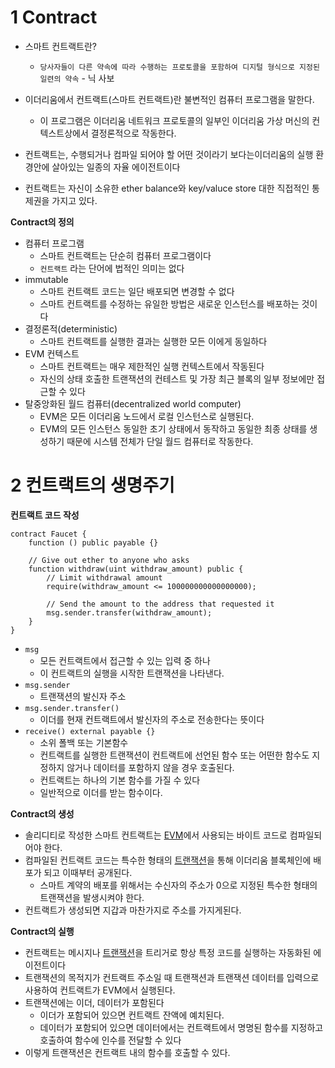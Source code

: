 # 1 Contract

* 스마트 컨트랙트란?
  * `당사자들이 다른 약속에 따라 수행하는 프로토콜을 포함하여 디지털 형식으로 지정된 일련의 약속` - 닉 사보

* 이더리움에서 컨트랙트(스마트 컨트랙트)란 불변적인 컴퓨터 프로그램을 말한다.
  * 이 프로그램은 이더리움 네트워크 프로토콜의 일부인 이더리움 가상 머신의 컨텍스트상에서 결정론적으로 작동한다.

* 컨트랙트는, 수행되거나 컴파일 되어야 할 어떤 것이라기 보다는이더리움의 실행 환경안에 살아있는 일종의 자율 에이전트이다
* 컨트랙트는 자신이 소유한 ether balance와 key/valuce store 대한 직접적인 통제권을 가지고 있다.



**Contract의 정의**

* 컴퓨터 프로그램
  * 스마트 컨트랙트는 단순히 컴퓨터 프로그램이다
  * `컨트랙트` 라는 단어에 법적인 의미는 없다
* immutable
  * 스마트 컨트랙트 코드는 일단 배포되면 변경할 수 없다
  * 스마트 컨트랙트를 수정하는 유일한 방법은 새로운 인스턴스를 배포하는 것이다
* 결정론적(deterministic)
  * 스마트 컨트랙트를 실행한 결과는 실행한 모든 이에게 동일하다
* EVM 컨텍스트
  * 스마트 컨트랙트는 매우 제한적인 실행 컨텍스트에서 작동된다
  * 자신의 상태 호출한 트랜잭션의 컨테스트 및 가장 최근 블록의 일부 정보에만 접근할 수 있다
* 탈중앙화된 월드 컴퓨터(decentralized world computer)
  * EVM은 모든 이더리움 노드에서 로컬 인스턴스로 실행된다.
  * EVM의 모든 인스턴스 동일한 초기 상태에서 동작하고 동일한 최종 상태를 생성하기 때문에 시스템 전체가 단일 월드 컴퓨터로 작동한다.

# 2 컨트랙트의 생명주기









**컨트랙트 코드 작성**

```solidity
contract Faucet {
    function () public payable {}

    // Give out ether to anyone who asks
    function withdraw(uint withdraw_amount) public {
        // Limit withdrawal amount
        require(withdraw_amount <= 100000000000000000);

        // Send the amount to the address that requested it
        msg.sender.transfer(withdraw_amount);
    }
}
```

* `msg`
  * 모든 컨트랙트에서 접근할 수 있는 입력 중 하나
  * 이 컨트랙트의 실행을 시작한 트랜잭션을 나타낸다.
* `msg.sender`
  * 트랜잭션의 발신자 주소
* `msg.sender.transfer()`
  * 이더를 현재 컨트랙트에서 발신자의 주소로 전송한다는 뜻이다
* `receive() external payable {}`
  * 소위 폴백 또는 기본함수
  * 컨트랙트를 실행한 트랜잭션이 컨트랙트에 선언된 함수 또는 어떤한 함수도 지정하지 않거나 데이터를 포함하지 않을 경우 호출된다.
  * 컨트랙트는 하나의 기본 함수를 가질 수 있다
  * 일반적으로 이더를 받는 함수이다.



**Contract의 생성**

* 솔리디티로 작성한 스마트 컨트랙트는 [EVM](#evm)에서 사용되는 바이트 코드로 컴파일되어야 한다.
* 컴파일된 컨트랙트 코드는 특수한 형태의 [트랜잭션](#transaction)을 통해 이더리움 블록체인에 배포가 되고 이때부터 공개된다.
  * 스마트 계약의 배포를 위해서는 수신자의 주소가 0으로 지정된 특수한 형태의 트랜잭션을 발생시켜야 한다.
* 컨트랙트가 생성되면 지갑과 마찬가지로 주소를 가지게된다.



**Contract의 실행**

* 컨트랙트는 메시지나 [트랜잭션](#transaction)을 트리거로 항상 특정 코드를 실행하는 자동화된 에이전트이다
* 트랜잭션의 목적지가 컨트랙트 주소일 때 트랜잭션과 트랜잭션 데이터를 입력으로 사용하여 컨트랙트가 EVM에서 실행된다.
* 트랜잭션에는 이더, 데이터가 포함된다
  * 이더가 포함되어 있으면 컨트랙트 잔액에 예치된다.
  * 데이터가 포함되어 있으면 데이터에서는 컨트랙트에서 명명된 함수를 지정하고 호출하여 함수에 인수를 전달할 수 있다
* 이렇게 트랜잭션은 컨트랙트 내의 함수를 호출할 수 있다.